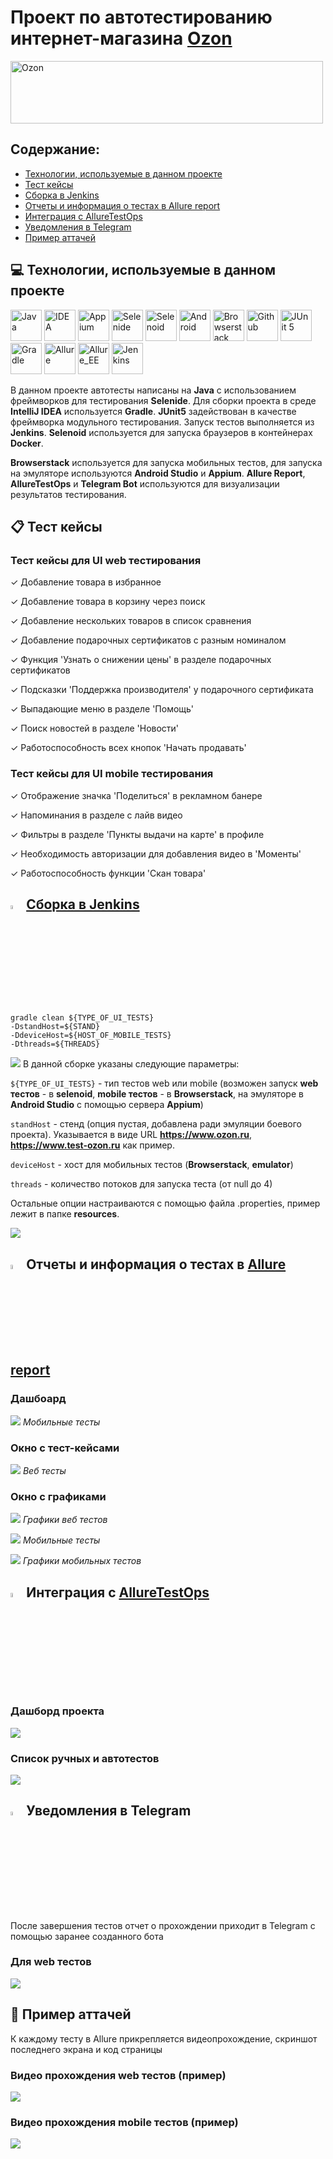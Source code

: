 # Проект по автотестированию интернет-магазина [Ozon](https://www.ozon.ru/)
[<img alt="Ozon" height="100" src="https://raw.githubusercontent.com/Valentine1337/qa_guru_diplom_uiAndMobile/master/images/logo/Ozon.svg.png" width="500"/>](https://www.ozon.ru/)

## Содержание:

* [Технологии, используемые в данном проекте](https://github.com/Valentine1337/Ozon_Web-Mobile_autotests/blob/master/Readme.md#%D1%82%D0%B5%D1%85%D0%BD%D0%BE%D0%BB%D0%BE%D0%B3%D0%B8%D0%B8-%D0%B8%D1%81%D0%BF%D0%BE%D0%BB%D1%8C%D0%B7%D1%83%D0%B5%D0%BC%D1%8B%D0%B5-%D0%B2-%D0%B4%D0%B0%D0%BD%D0%BD%D0%BE%D0%BC-%D0%BF%D1%80%D0%BE%D0%B5%D0%BA%D1%82%D0%B5)
* [Тест кейсы](https://github.com/Valentine1337/Ozon_Web-Mobile_autotests/blob/master/Readme.md#%D1%82%D0%B5%D1%81%D1%82-%D0%BA%D0%B5%D0%B9%D1%81%D1%8B)
* [Сборка в Jenkins](https://github.com/Valentine1337/Ozon_Web-Mobile_autotests/blob/master/Readme.md#%D1%81%D0%B1%D0%BE%D1%80%D0%BA%D0%B0-%D0%B2-jenkins)
* [Отчеты и информация о тестах в Allure report](https://github.com/Valentine1337/Ozon_Web-Mobile_autotests/blob/master/Readme.md#%D0%BE%D1%82%D1%87%D0%B5%D1%82%D1%8B-%D0%B8-%D0%B8%D0%BD%D1%84%D0%BE%D1%80%D0%BC%D0%B0%D1%86%D0%B8%D1%8F-%D0%BE-%D1%82%D0%B5%D1%81%D1%82%D0%B0%D1%85-%D0%B2-allure-report)
* [Интеграция с AllureTestOps](https://github.com/Valentine1337/Ozon_Web-Mobile_autotests/blob/master/Readme.md#%D0%B8%D0%BD%D1%82%D0%B5%D0%B3%D1%80%D0%B0%D1%86%D0%B8%D1%8F-%D1%81-alluretestops)
* [Уведомления в Telegram](https://github.com/Valentine1337/Ozon_Web-Mobile_autotests/blob/master/Readme.md#%D1%83%D0%B2%D0%B5%D0%B4%D0%BE%D0%BC%D0%BB%D0%B5%D0%BD%D0%B8%D1%8F-%D0%B2-telegram)
* [Пример аттачей](https://github.com/Valentine1337/Ozon_Web-Mobile_autotests/blob/master/Readme.md#%D0%BF%D1%80%D0%B8%D0%BC%D0%B5%D1%80-%D0%B0%D1%82%D1%82%D0%B0%D1%87%D0%B5%D0%B9)

## :computer: Технологии, используемые в данном проекте

[<img alt="Java" height="50" src="https://raw.githubusercontent.com/Valentine1337/qa_guru_diplom_uiAndMobile/master/images/logo/Java.svg" width="50"/>](https://www.java.com/)
[<img alt="IDEA" height="50" src="https://raw.githubusercontent.com/Valentine1337/qa_guru_diplom_uiAndMobile/master/images/logo/Idea.svg" width="50"/>](https://www.jetbrains.com/idea/)
[<img alt="Appium" height="50" src="https://raw.githubusercontent.com/Valentine1337/qa_guru_diplom_uiAndMobile/master/images/logo/Appium.svg" width="50"/>](https://appium.io/)
[<img alt="Selenide" height="50" src="https://raw.githubusercontent.com/Valentine1337/qa_guru_diplom_uiAndMobile/master/images/logo/Selenide.svg" width="50"/>](https://ru.selenide.org/)
[<img alt="Selenoid" height="50" src="https://raw.githubusercontent.com/Valentine1337/qa_guru_diplom_uiAndMobile/master/images/logo/Selenoid.svg" width="50"/>](https://aerokube.com/selenoid/latest/)
[<img alt="Android" height="50" src="https://raw.githubusercontent.com/Valentine1337/qa_guru_diplom_uiAndMobile/master/images/logo/Android.svg" width="50"/>](https://developer.android.com/studio)
[<img alt="Browserstack" height="50" src="https://raw.githubusercontent.com/Valentine1337/qa_guru_diplom_uiAndMobile/master/images/logo/Browserstack.svg" width="50"/>](https://www.browserstack.com/)
[<img alt="Github" height="50" src="https://raw.githubusercontent.com/Valentine1337/qa_guru_diplom_uiAndMobile/master/images/logo/GitHub.svg" width="50"/>](https://github.com/)
[<img alt="JUnit 5" height="50" src="https://raw.githubusercontent.com/Valentine1337/qa_guru_diplom_uiAndMobile/master/images/logo/Junit5.svg" width="50"/>](https://junit.org/junit5/)
[<img alt="Gradle" height="50" src="https://raw.githubusercontent.com/Valentine1337/qa_guru_diplom_uiAndMobile/master/images/logo/Gradle.svg" width="50"/>](https://gradle.org/)
[<img alt="Allure" height="50" src="https://raw.githubusercontent.com/Valentine1337/qa_guru_diplom_uiAndMobile/master/images/logo/Allure.svg" width="50"/>](https://github.com/allure-framework/allure2)
[<img alt="Allure_EE" height="50" src="https://raw.githubusercontent.com/Valentine1337/qa_guru_diplom_uiAndMobile/master/images/logo/Allure_EE.svg" width="50"/>](https://qameta.io/)
[<img alt="Jenkins" height="50" src="https://raw.githubusercontent.com/Valentine1337/qa_guru_diplom_uiAndMobile/master/images/logo/Jenkins.svg" width="50"/>](https://www.jenkins.io/)

В данном проекте автотесты написаны на **Java** с использованием фреймворков для тестирования **Selenide**. Для сборки проекта в среде **IntelliJ IDEA** используется **Gradle**.
**JUnit5** задействован в качестве фреймворка модульного тестирования. Запуск тестов выполняется из **Jenkins**. **Selenoid** используется для запуска браузеров в контейнерах **Docker**.

**Browserstack** используется для запуска мобильных тестов, для запуска на эмуляторе используются **Android Studio** и **Appium**. **Allure Report**, **AllureTestOps** и **Telegram Bot** используются для визуализации результатов тестирования.

## :clipboard: Тест кейсы

### Тест кейсы для UI web тестирования

✓ Добавление товара в избранное

✓ Добавление товара в корзину через поиск

✓ Добавление нескольких товаров в список сравнения

✓ Добавление подарочных сертификатов с разным номиналом

✓ Функция 'Узнать о снижении цены' в разделе подарочных сертификатов

✓ Подсказки 'Поддержка производителя' у подарочного сертификата

✓ Выпадающие меню в разделе 'Помощь'

✓ Поиск новостей в разделе 'Новости'

✓ Работоспособность всех кнопок 'Начать продавать'

### Тест кейсы для UI mobile тестирования

✓ Отображение значка 'Поделиться' в рекламном банере

✓ Напоминания в разделе с лайв видео

✓ Фильтры в разделе 'Пункты выдачи на карте' в профиле

✓ Необходимость авторизации для добавления видео в 'Моменты'

✓ Работоспособность функции 'Скан товара'

## <img width="4%" title="Jenkins" src="https://raw.githubusercontent.com/Valentine1337/qa_guru_diplom_uiAndMobile/master/images/logo/Jenkins.svg"> [Сборка в Jenkins](https://jenkins.autotests.cloud/job/011_Diplom_UiAndMobile_valentiniam/)
    gradle clean ${TYPE_OF_UI_TESTS}
    -DstandHost=${STAND}
    -DdeviceHost=${HOST_OF_MOBILE_TESTS}
    -Dthreads=${THREADS}
![](images/screenshots/Jenkins_2.png)
В данной сборке указаны следующие параметры:

`${TYPE_OF_UI_TESTS}` - тип тестов web или mobile (возможен запуск **web тестов** - в **selenoid**,
**mobile тестов** - в **Browserstack**, на эмуляторе в **Android Studio** c
помощью сервера **Appium**)

`standHost` - стенд (опция пустая, добавлена ради эмуляции боевого проекта). Указывается в виде URL **https://www.ozon.ru**, **https://www.test-ozon.ru** как пример.

`deviceHost` - хост для мобильных тестов (**Browserstack**, **emulator**)

`threads` - количество потоков для запуска теста (от null до 4)

Остальные опции настраиваются с помощью файла .properties, пример лежит в папке **resources**.

![](images/screenshots/Jenkins_2.png)

## <img width="4%" title="Jenkins" src="https://raw.githubusercontent.com/Valentine1337/qa_guru_diplom_uiAndMobile/master/images/logo/Allure.svg"> Отчеты и информация о тестах в [Allure report](https://jenkins.autotests.cloud/job/011_Diplom_UiAndMobile_valentiniam/)

### Дашбоард

![](images/screenshots/Allure_1.jpg)
_Мобильные тесты_

### Окно с тест-кейсами 

![](images/screenshots/Allure_2.png)
_Веб тесты_

### Окно с графиками

![](images/screenshots/Allure_3.jpg)
_Графики веб тестов_

![](images/screenshots/Allure_4.jpg)
_Мобильные тесты_

![](images/screenshots/Allure_5.jpg)
_Графики мобильных тестов_

## <img width="4%" title="Jenkins" src="https://raw.githubusercontent.com/Valentine1337/qa_guru_diplom_uiAndMobile/master/images/logo/Allure_EE.svg"> Интеграция с [AllureTestOps](https://allure.autotests.cloud/project/1329/dashboards)

### Дашборд проекта

![](images/screenshots/Allure_TO.jpg)

### Список ручных и автотестов
![](images/screenshots/Allure_TO2.jpg)

## <img width="4%" title="Jenkins" src="https://raw.githubusercontent.com/Valentine1337/qa_guru_diplom_uiAndMobile/master/images/logo/Telegram.svg"> Уведомления в Telegram

После завершения тестов отчет о прохождении приходит в Telegram с помощью заранее созданного бота

### Для web тестов
![](images/screenshots/telegram-bot.jpg)

## :movie_camera: Пример аттачей
К каждому тесту в Allure прикрепляется видеопрохождение, скриншот последнего экрана и код страницы

### Видео прохождения web тестов (пример)

![](images/screenshots/web.gif)

### Видео прохождения mobile тестов (пример)

![](images/screenshots/mobile.gif)